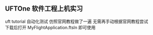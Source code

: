 ## UFTOne 软件工程上机实习
uft tutorial 自动化测试
仿照官网教程做了一遍 无需再手动根据官网教程尝试  
下载后打开 MyFlightApplication.ftsln 即可使用
